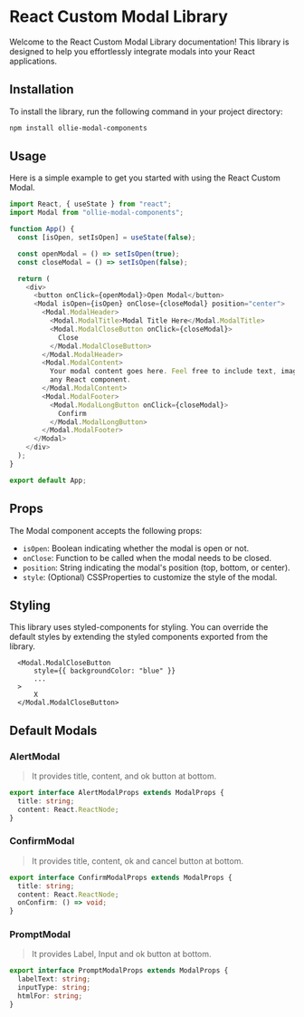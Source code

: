# React Custom Modal Library

Welcome to the React Custom Modal Library documentation! This library is designed to help you effortlessly integrate modals into your React applications.

## Installation

To install the library, run the following command in your project directory:

```bash
npm install ollie-modal-components
```

## Usage

Here is a simple example to get you started with using the React Custom Modal.

```javascript
import React, { useState } from "react";
import Modal from "ollie-modal-components";

function App() {
  const [isOpen, setIsOpen] = useState(false);

  const openModal = () => setIsOpen(true);
  const closeModal = () => setIsOpen(false);

  return (
    <div>
      <button onClick={openModal}>Open Modal</button>
      <Modal isOpen={isOpen} onClose={closeModal} position="center">
        <Modal.ModalHeader>
          <Modal.ModalTitle>Modal Title Here</Modal.ModalTitle>
          <Modal.ModalCloseButton onClick={closeModal}>
            Close
          </Modal.ModalCloseButton>
        </Modal.ModalHeader>
        <Modal.ModalContent>
          Your modal content goes here. Feel free to include text, images, or
          any React component.
        </Modal.ModalContent>
        <Modal.ModalFooter>
          <Modal.ModalLongButton onClick={closeModal}>
            Confirm
          </Modal.ModalLongButton>
        </Modal.ModalFooter>
      </Modal>
    </div>
  );
}

export default App;
```

## Props

The Modal component accepts the following props:

- `isOpen`: Boolean indicating whether the modal is open or not.
- `onClose`: Function to be called when the modal needs to be closed.
- `position`: String indicating the modal's position (top, bottom, or center).
- `style`: (Optional) CSSProperties to customize the style of the modal.

## Styling

This library uses styled-components for styling. You can override the default styles by extending the styled components exported from the library.

```react
  <Modal.ModalCloseButton
      style={{ backgroundColor: "blue" }}
      ...
  >
      X
  </Modal.ModalCloseButton>
```

## Default Modals

### AlertModal

> It provides title, content, and ok button at bottom.

```ts
export interface AlertModalProps extends ModalProps {
  title: string;
  content: React.ReactNode;
}
```

### ConfirmModal

> It provides title, content, ok and cancel button at bottom.

```ts
export interface ConfirmModalProps extends ModalProps {
  title: string;
  content: React.ReactNode;
  onConfirm: () => void;
}
```

### PromptModal

> It provides Label, Input and ok button at bottom.

```ts
export interface PromptModalProps extends ModalProps {
  labelText: string;
  inputType: string;
  htmlFor: string;
}
```
